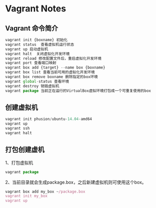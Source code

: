# Vagrant Notes

## Vagrant 命令简介

```javascript
vagrant init {boxname} 初始化
vagrant status  查看虚拟机运行状态
vagrant up 启动虚拟机
vagrant halt  关闭虚拟化开发环境
vagrant reload 修改配置文件后，重启虚拟化开发环境
vagrant port 查看端口映射
vagrant box add {target} --name box {boxname}
vagrant box list 查看当前可用的虚拟化开发环境
vagrant box remove boxname 删除指定的box环境
vagrant global-status 查看环境
vagrant destroy 销毁虚拟机
vagrant package 当前正在运行的VirtualBox虚拟环境打包成一个可重复使用的box
```

## 创建虚拟机

```javascript
vagrant init phusion/ubuntu-14.04-amd64
vagrant up
vagrant ssh
vagrant halt
```

## 打包创建虚机

1、打包虚拟机

```javascript
vagrant package
```

2、当前目录就会生成package.box，之后新建虚拟机则可使用这个box。

```javascript
vagrant box add my_box ~/package.box
vagrant init my_box
vagrant up
```
